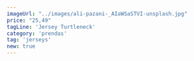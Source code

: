 ```yaml
---
imageUrl: "../images/ali-pazani-_AIaWSaSTVI-unsplash.jpg"
price: "25,49"
tagLine: 'Jersey Turtleneck'
category: 'prendas'
tag: 'jerseys'
new: true
---
```

